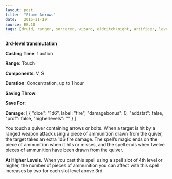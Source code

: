```yaml
---
layout: post
title:  "Flame Arrows"
date:   2015-11-19
source: EE.18
tags: [druid, ranger, sorcerer, wizard, eldritchknight, artificer, level3, transmutation]
---
```


**3rd-level transmutation**

**Casting Time**: 1 action

**Range**: Touch

**Components**: V, S

**Duration**: Concentration, up to 1 hour

**Saving Throw**:

**Save For**:

**Damage**: [ { "dice": "1d6", label: "fire", "damagebonus": 0, "addstat": false, "prof": false, "higherlevels": "" } ]

You touch a quiver containing arrows or bolts. When a target is hit by a ranged weapon attack using a piece of ammunition drawn from the quiver, the target takes an extra 1d6 fire damage. The spell’s magic ends on the piece of ammunition when it hits or misses, and the spell ends when twelve pieces of ammunition have been drawn from the quiver.

**At Higher Levels.** When you cast this spell using a spell slot of 4th level or higher, the number of pieces of ammunition you can affect with this spell increases by two for each slot level above 3rd.
